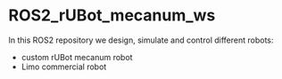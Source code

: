# ROS2_rUBot_mecanum_ws

In this ROS2 repository we design, simulate and control different robots:
- custom rUBot mecanum robot
- Limo commercial robot
